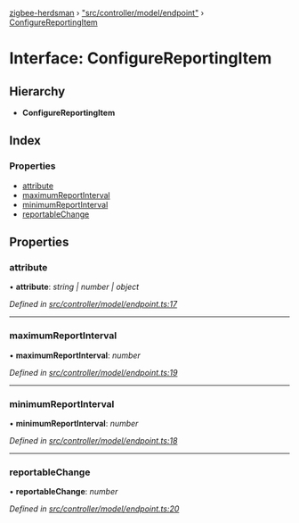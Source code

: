 [zigbee-herdsman](../README.md) › ["src/controller/model/endpoint"](../modules/_src_controller_model_endpoint_.md) › [ConfigureReportingItem](_src_controller_model_endpoint_.configurereportingitem.md)

# Interface: ConfigureReportingItem

## Hierarchy

* **ConfigureReportingItem**

## Index

### Properties

* [attribute](_src_controller_model_endpoint_.configurereportingitem.md#attribute)
* [maximumReportInterval](_src_controller_model_endpoint_.configurereportingitem.md#maximumreportinterval)
* [minimumReportInterval](_src_controller_model_endpoint_.configurereportingitem.md#minimumreportinterval)
* [reportableChange](_src_controller_model_endpoint_.configurereportingitem.md#reportablechange)

## Properties

###  attribute

• **attribute**: *string | number | object*

*Defined in [src/controller/model/endpoint.ts:17](https://github.com/Koenkk/zigbee-herdsman/blob/master/src/src/controller/model/endpoint.ts#L17)*

___

###  maximumReportInterval

• **maximumReportInterval**: *number*

*Defined in [src/controller/model/endpoint.ts:19](https://github.com/Koenkk/zigbee-herdsman/blob/master/src/src/controller/model/endpoint.ts#L19)*

___

###  minimumReportInterval

• **minimumReportInterval**: *number*

*Defined in [src/controller/model/endpoint.ts:18](https://github.com/Koenkk/zigbee-herdsman/blob/master/src/src/controller/model/endpoint.ts#L18)*

___

###  reportableChange

• **reportableChange**: *number*

*Defined in [src/controller/model/endpoint.ts:20](https://github.com/Koenkk/zigbee-herdsman/blob/master/src/src/controller/model/endpoint.ts#L20)*
